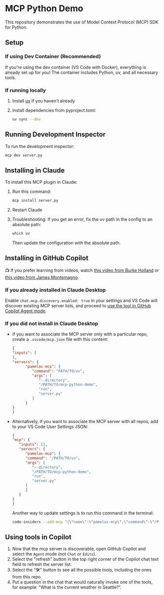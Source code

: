 # MCP Python Demo

This repository demonstrates the use of Model Context Protocol (MCP) SDK for Python.

## Setup

### If using Dev Container (Recommended)

If you're using the dev container (VS Code with Docker), everything is already set up for you! The container includes Python, uv, and all necessary tools.

### If running locally

1. Install [uv](https://docs.astral.sh/uv/getting-started/installation/) if you haven't already

2. Install dependencies from pyproject.toml:
   ```bash
   uv sync --dev
   ```

## Running Development Inspector

To run the development inspector:

```bash
mcp dev server.py
```

## Installing in Claude

To install this MCP plugin in Claude:

1. Run this command:

   ```bash
   mcp install server.py
   ```

2. Restart Claude

3. Troubleshooting: If you get an error, fix the uv path in the config to an absolute path:

   ```bash
   which uv
   ```

   Then update the configuration with the absolute path.

## Installing in GitHub Copilot

📺 If you prefer learning from videos, watch [this video from Burke Holland](https://www.youtube.com/watch?v=Wp0p7iKH6ho) or [this video from James Montemagno](https://www.youtube.com/watch?v=iS25RFups4A).

### If you already installed in Claude Desktop

Enable `chat.mcp.discovery.enabled: true` in your settings and VS Code will discover existing MCP server lists, and proceed to [use the tool in GitHub Copilot Agent mode](#using-tools-in-copilot).

### If you did not install in Claude Desktop

* If you want to associate the MCP server only with a particular repo, create a `.vscode/mcp.json` file with this content:

   ```json
   {
   "inputs": [
   ],
   "servers": {
         "pamelas-mcp": {
            "command": "PATH/TO/uv",
            "args": [
               "--directory",
               "/PATH/TO/mcp-python-demo",
               "run",
               "server.py"
            ]
         }
   }
   }
   ```

* Alternatively, if you want to associate the MCP server with all repos, add to your VS Code User Settings JSON:

   ```json
   {
   "mcp": {
      "inputs": [],
      "servers": {
         "pamelas-mcp": {
         "command": "/PATH/TO/uv",
         "args": [
            "--directory",
            "/PATH/TO/mcp-python-demo",
            "run",
            "server.py"
         ]
         }
      }
   }
   }
   ```

   Another way to update settings is to run this command in the terminal:

   ```bash
   code-insiders --add-mcp "{\"name\":\"pamelas-mcp\",\"command\":\"/PATH/TO/uv\",\"args\":[\"--directory\",\"/PATH/TO/mcp-python-demo\",\"run\",\"server.py\"]}"
   ```

## Using tools in Copilot

1. Now that the mcp server is discoverable, open GitHub Copilot and select the `Agent` mode (not `Chat` or `Edits`).
2. Select the "refresh" button in the top right corner of the Copilot chat text field to refresh the server list.
3. Select the "🛠️" button to see all the possible tools, including the ones from this repo.
4. Put a question in the chat that would naturally invoke one of the tools, for example: "What is the current weather in Seattle?".
